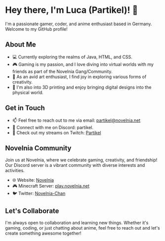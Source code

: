 # Hey there, I'm Luca (Partikel)! 👋

I'm a passionate gamer, coder, and anime enthusiast based in Germany. Welcome to my GitHub profile!

## About Me

- 💻 Currently exploring the realms of Java, HTML, and CSS.
- 🎮 Gaming is my passion, and I love diving into virtual worlds with my friends as part of the Novelnia Gang/Community.
- 🎨 As an avid art enthusiast, I find joy in exploring various forms of creativity.
- 🌌 I'm also into 3D printing and enjoy bringing digital designs into the physical world.

## Get in Touch

- 📫 Feel free to reach out to me via email: [partikel@novelnia.net](mailto:partikel@novelnia.net)
- 💬 Connect with me on Discord: partikel.
- 🎥 Check out my streams on Twitch: [Partikel](https://twitch.tv/partikel)

## Novelnia Community

Join us at Novelnia, where we celebrate gaming, creativity, and friendship! Our Discord server is a vibrant community with diverse interests and activities.

- 🌐 Website: [Novelnia](https://novelnia.net)
- 🎮 Minecraft Server: [play.novelnia.net](https://play.novelnia.net)
- 🐦 Twitter: [Novelnia-Chan](https://twitter.com/Novelniachan)

## Let's Collaborate

I'm always open to collaboration and learning new things. Whether it's gaming, coding, or just chatting about anime, feel free to reach out and let's create something awesome together!

